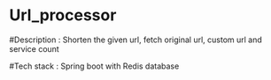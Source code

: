 # Url_processor
#Description : Shorten the given url, fetch original url, custom url and service count

#Tech stack : Spring boot with Redis database 
